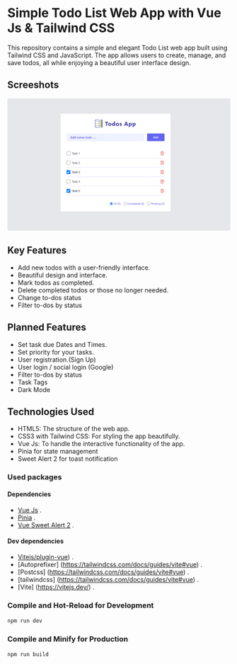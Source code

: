 # Simple Todo List Web App with Vue Js & Tailwind CSS

This repository contains a simple and elegant Todo List web app built using Tailwind CSS and JavaScript. The app allows users to create, manage, and save todos, all while enjoying a beautiful user interface design.

## Screeshots
<img src="src/assets/images/TodosApp.png"/>

## Key Features
* Add new todos with a user-friendly interface.
* Beautiful design and interface.
* Mark todos as completed.
* Delete completed todos or those no longer needed.
* Change to-dos status
* Filter to-dos by status

## Planned Features
* Set task due Dates and Times.
* Set priority for your tasks.
* User registration.(Sign Up)
* User login / social login (Google)
* Filter to-dos by status
* Task Tags
* Dark Mode

## Technologies Used
* HTML5: The structure of the web app.
* CSS3 with Tailwind CSS: For styling the app beautifully.
* Vue Js: To handle the interactive functionality of the app.
* Pinia for state management
* Sweet Alert 2 for toast notification

### Used packages

#### Dependencies
- [Vue Js](https://vuejs.org/) .
- [Pinia](https://pinia.vuejs.org/) .
- [Vue Sweet Alert 2](https://github.com/avil13/vue-sweetalert2) .

#### Dev dependencies
- [Vitejs/plugin-vue](https://vitejs.dev/guide/using-plugins.html#using-plugins)) .
- [Autoprefixer] (https://tailwindcss.com/docs/guides/vite#vue) .
- [Postcss] (https://tailwindcss.com/docs/guides/vite#vue) .
- [tailwindcss] (https://tailwindcss.com/docs/guides/vite#vue) .
- [Vite] (https://vitejs.dev/) .
### Compile and Hot-Reload for Development

```sh
npm run dev
```

### Compile and Minify for Production

```sh
npm run build
```
